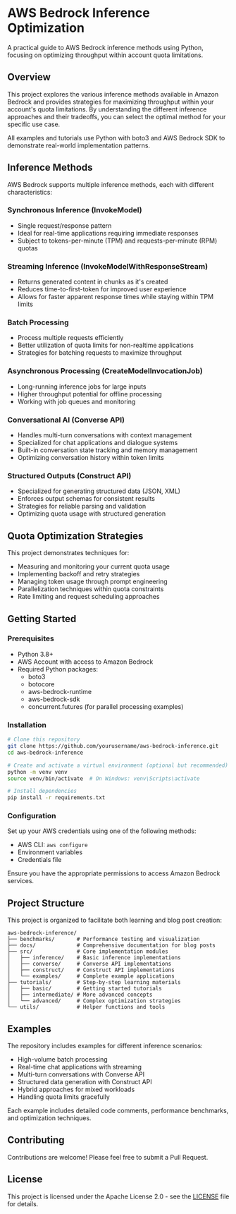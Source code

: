 # AWS Bedrock Inference Optimization

A practical guide to AWS Bedrock inference methods using Python, focusing on optimizing throughput within account quota limitations.

## Overview

This project explores the various inference methods available in Amazon Bedrock and provides strategies for maximizing throughput within your account's quota limitations. By understanding the different inference approaches and their tradeoffs, you can select the optimal method for your specific use case.

All examples and tutorials use Python with boto3 and AWS Bedrock SDK to demonstrate real-world implementation patterns.

## Inference Methods

AWS Bedrock supports multiple inference methods, each with different characteristics:

### Synchronous Inference (InvokeModel)
- Single request/response pattern
- Ideal for real-time applications requiring immediate responses
- Subject to tokens-per-minute (TPM) and requests-per-minute (RPM) quotas

### Streaming Inference (InvokeModelWithResponseStream)
- Returns generated content in chunks as it's created
- Reduces time-to-first-token for improved user experience
- Allows for faster apparent response times while staying within TPM limits

### Batch Processing
- Process multiple requests efficiently
- Better utilization of quota limits for non-realtime applications
- Strategies for batching requests to maximize throughput

### Asynchronous Processing (CreateModelInvocationJob)
- Long-running inference jobs for large inputs
- Higher throughput potential for offline processing
- Working with job queues and monitoring

### Conversational AI (Converse API)
- Handles multi-turn conversations with context management
- Specialized for chat applications and dialogue systems
- Built-in conversation state tracking and memory management
- Optimizing conversation history within token limits

### Structured Outputs (Construct API)
- Specialized for generating structured data (JSON, XML)
- Enforces output schemas for consistent results
- Strategies for reliable parsing and validation
- Optimizing quota usage with structured generation

## Quota Optimization Strategies

This project demonstrates techniques for:

- Measuring and monitoring your current quota usage
- Implementing backoff and retry strategies
- Managing token usage through prompt engineering
- Parallelization techniques within quota constraints
- Rate limiting and request scheduling approaches

## Getting Started

### Prerequisites

- Python 3.8+
- AWS Account with access to Amazon Bedrock
- Required Python packages:
  - boto3
  - botocore
  - aws-bedrock-runtime
  - aws-bedrock-sdk
  - concurrent.futures (for parallel processing examples)

### Installation

```bash
# Clone this repository
git clone https://github.com/yourusername/aws-bedrock-inference.git
cd aws-bedrock-inference

# Create and activate a virtual environment (optional but recommended)
python -m venv venv
source venv/bin/activate  # On Windows: venv\Scripts\activate

# Install dependencies
pip install -r requirements.txt
```

### Configuration

Set up your AWS credentials using one of the following methods:
- AWS CLI: `aws configure`
- Environment variables
- Credentials file

Ensure you have the appropriate permissions to access Amazon Bedrock services.

## Project Structure

This project is organized to facilitate both learning and blog post creation:

```
aws-bedrock-inference/
├── benchmarks/       # Performance testing and visualization
├── docs/             # Comprehensive documentation for blog posts
├── src/              # Core implementation modules
│   ├── inference/    # Basic inference implementations
│   ├── converse/     # Converse API implementations
│   ├── construct/    # Construct API implementations
│   └── examples/     # Complete example applications
├── tutorials/        # Step-by-step learning materials
│   ├── basic/        # Getting started tutorials
│   ├── intermediate/ # More advanced concepts
│   └── advanced/     # Complex optimization strategies
└── utils/            # Helper functions and tools
```

## Examples

The repository includes examples for different inference scenarios:

- High-volume batch processing
- Real-time chat applications with streaming
- Multi-turn conversations with Converse API
- Structured data generation with Construct API
- Hybrid approaches for mixed workloads
- Handling quota limits gracefully

Each example includes detailed code comments, performance benchmarks, and optimization techniques.

## Contributing

Contributions are welcome! Please feel free to submit a Pull Request.

## License

This project is licensed under the Apache License 2.0 - see the [LICENSE](LICENSE) file for details.